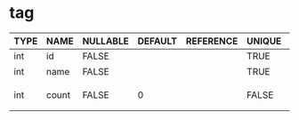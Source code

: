 # tag

TYPE | NAME | NULLABLE | DEFAULT | REFERENCE | UNIQUE | COMMENT
--- | --- | --- | --- | --- | --- | ---
int | id | FALSE | | | TRUE |
int | name | FALSE | | | TRUE | 标签名
int | count | FALSE | 0 | | FALSE | 该类标签有多少书